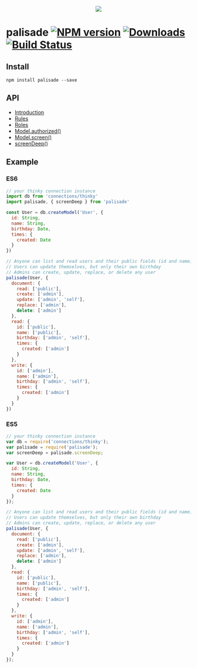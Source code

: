 <p align='center'>
  <img src='https://i.imgur.com/ksLTGTi.png'/>
</p>

# palisade [![NPM version][npm-image]][npm-url] [![Downloads][downloads-image]][npm-url] [![Build Status][travis-image]][travis-url]


## Install

```
npm install palisade --save
```

## API

- [Introduction](https://shastajs.github.io/palisade/)
- [Rules](http://shasta.tools/palisade/docs/Rules.html)
- [Roles](http://shasta.tools/palisade/docs/Roles.html)
- [Model.authorized()](http://shasta.tools/palisade/docs/Authorized.html)
- [Model.screen()](http://shasta.tools/palisade/docs/Screen.html)
- [screenDeep()](http://shasta.tools/palisade/docs/ScreenDeep.html)

## Example

### ES6

```js
// your thinky connection instance
import db from 'connections/thinky'
import palisade, { screenDeep } from 'palisade'

const User = db.createModel('User', {
  id: String,
  name: String,
  birthday: Date,
  times: {
    created: Date
  }
})

// Anyone can list and read users and their public fields (id and name)
// Users can update themselves, but only their own birthday
// Admins can create, update, replace, or delete any user
palisade(User, {
  document: {
    read: ['public'],
    create: ['admin'],
    update: ['admin', 'self'],
    replace: ['admin'],
    delete: ['admin']
  },
  read: {
    id: ['public'],
    name: ['public'],
    birthday: ['admin', 'self'],
    times: {
      created: ['admin']
    }
  },
  write: {
    id: ['admin'],
    name: ['admin'],
    birthday: ['admin', 'self'],
    times: {
      created: ['admin']
    }
  }
})
```

### ES5

```js
// your thinky connection instance
var db = require('connections/thinky');
var palisade = require('palisade');
var screenDeep = palisade.screenDeep;

var User = db.createModel('User', {
  id: String,
  name: String,
  birthday: Date,
  times: {
    created: Date
  }
});

// Anyone can list and read users and their public fields (id and name)
// Users can update themselves, but only their own birthday
// Admins can create, update, replace, or delete any user
palisade(User, {
  document: {
    read: ['public'],
    create: ['admin'],
    update: ['admin', 'self'],
    replace: ['admin'],
    delete: ['admin']
  },
  read: {
    id: ['public'],
    name: ['public'],
    birthday: ['admin', 'self'],
    times: {
      created: ['admin']
    }
  },
  write: {
    id: ['admin'],
    name: ['admin'],
    birthday: ['admin', 'self'],
    times: {
      created: ['admin']
    }
  }
});
```


[downloads-image]: http://img.shields.io/npm/dm/palisade.svg
[npm-url]: https://npmjs.org/package/palisade
[npm-image]: http://img.shields.io/npm/v/palisade.svg

[travis-url]: https://travis-ci.org/shastajs/palisade
[travis-image]: https://travis-ci.org/shastajs/palisade.png?branch=master
